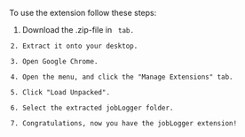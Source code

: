 To use the extension follow these steps:

1. Download the .zip-file in <code> tab.
2. Extract it onto your desktop.
3. Open Google Chrome.
4. Open the menu, and click the "Manage Extensions" tab.
5. Click "Load Unpacked".
6. Select the extracted jobLogger folder.
7. Congratulations, now you have the jobLogger extension!
